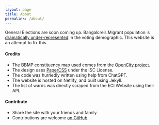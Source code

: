 ```yaml
---
layout: page
title: About
permalink: /about/
---
```


General Elections are soon coming up. Bangalore’s Migrant population is
[dramatically under-represented][missing-voters]
in the voting demographic. This website is an attempt to fix this.

#### Credits

- The BBMP constituency map used comes from the [OpenCity project](https://data.opencity.in/dataset/bbmp-wards-delimitation-2023).
- The design uses [PaperCSS](https://www.getpapercss.com/) under the ISC License.
- The code was hurriedly written using help from ChatGPT.
- The website is hosted on Netlify, and built using Jekyll.
- The list of wards was directly scraped from the ECI Website using their API.

#### Contribute

- Share the site with your friends and family.
- Contributions are welcome [on GitHub](https://github.com/blrvote/blr.vote)

[missing-voters]: https://www.thehindu.com/data/data-30-crore-missing-voters-in-india-mostly-young-urban-or-migrants/article66485421.ece
